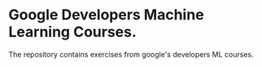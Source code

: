 # Google Developers Machine Learning Courses.

The repository contains exercises from google's developers ML courses.
